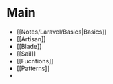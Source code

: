 # Main
- [[Notes/Laravel/Basics|Basics]]
- [[Artisan]]
- [[Blade]]
- [[Sail]]
- [[Fucntions]]
- [[Patterns]]
- 